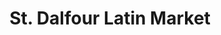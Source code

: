 ---
layout: project_print

title: St. Dalfour Latin Market
videourl: https://player.vimeo.com/video/774973270
description: Four labels for Latin jelly flavors.
course: Design Communications II
semester: Fall 2021
focus: Product package

overview: |
    <p class="lead">This was a mid-semester project focused on moving a brand, using changes to layout, type, and color.</p> <p class="lead">I picked a brand of jelly found at Whole Foods, assessed its positioning,     and took photos of its placement and surrounding shelves.     I intentionally moved the brand toward the utility pole in order to reach a broader audience.     I invented 4 new flavors. I made several sketches and decided on one, and executed it in Illustrator.     I then took a finished label and mocked it up in Photoshop. </p>

images:
    - ../assets/images/portfolio/stdalfour_latin_market/001.jpg
    - ../assets/images/portfolio/stdalfour_latin_market/002.jpg
    - ../assets/images/portfolio/stdalfour_latin_market/003.jpg
    - ../assets/images/portfolio/stdalfour_latin_market/004.jpg
    - ../assets/images/portfolio/stdalfour_latin_market/005.jpg

challenge: |
    <p>I started this project by checking out the shelves at HEB, Whole Foods, and Trader Joes. I decided that jelly would be a good choice, since most jellies are based on fruit,
        and it's easy to get digital assets of fruit to use in a project like this. I found an upscale brand at Whole Foods and decided I could do a position shift away from luxury branding on this. </p>
    <p>I decided to make it a bit more simple, and needed to come up with a backstory for my one page write up. I've been drinking a lot of Jarritos sodas and eating a lot of paletas lately,
        so I decided that the brand (St Dalfour) could have gotten into the "Representation Matters" messaging. In this scenario, this upscale brand has decided to 1) expand into Latinx flavors,     and 2) market these to a broader customer base to introduce them to these Latinx flavors. Because Representation Matters. Even in jelly.</p>

solution: |
    <p>I made a master list of flavors I'd be interested in making labels of (sandia, tamarind, guava, jamaica, pineapple, lime, mango)
        and got onto Envato Elements to find at least four that I could get digital assets for.
        I found vector drawings and vector backgrounds of tamarind, guava, jamaica, and quince so decided that these would be my four new flavors. </p>
    <p>I created a label design based on the original upscale St Dalfour design, and made it a bit less fancy.
        I straightened out curved elements, changed the font to one with fewer ligatures,
        and de-emphasized the "made in France" text. </p>
    <p>For the product mockup, I bought a jar of jelly, took some photos, ate all the jelly in one day, and took some more photos of the empty jar against a white backdrop.
        I imported into Photoshop and started warping the label onto the jar. I went to get some pictures of chamoy, because I figure that the color that tamarind jelly would be.
        I made the jar semi-transparent, and put a chamoy-colored rectangle underneath it, so that it will look like the jar is full of tamarind jelly. </p>

---